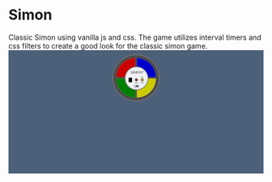 # Simon
Classic Simon using vanilla js and css. The game utilizes interval timers and css filters to create a good look for the classic simon game.
![Image of simon]( ./simon.png )
